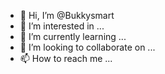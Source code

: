 - 👋 Hi, I’m @Bukkysmart
- 👀 I’m interested in ...
- 🌱 I’m currently learning ...
- 💞️ I’m looking to collaborate on ...
- 📫 How to reach me ...

<!---
Bukkysmart/Bukkysmart is a ✨ special ✨ repository because its `README.md` (this file) appears on your GitHub profile.
You can click the Preview link to take a look at your changes.
--->
